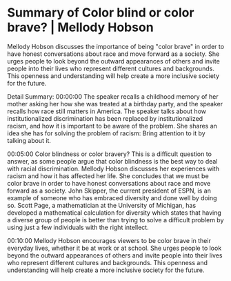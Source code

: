 # Summary of Color blind or color brave? | Mellody Hobson

Mellody Hobson discusses the importance of being "color brave" in order to have honest conversations about race and move forward as a society. She urges people to look beyond the outward appearances of others and invite people into their lives who represent different cultures and backgrounds. This openness and understanding will help create a more inclusive society for the future.

Detail Summary: 
00:00:00
The speaker recalls a childhood memory of her mother asking her how she was treated at a birthday party, and the speaker recalls how race still matters in America. The speaker talks about how institutionalized discrimination has been replaced by institutionalized racism, and how it is important to be aware of the problem. She shares an idea she has for solving the problem of racism: Bring attention to it by talking about it.

00:05:00
Color blindness or color bravery? This is a difficult question to answer, as some people argue that color blindness is the best way to deal with racial discrimination. Mellody Hobson discusses her experiences with racism and how it has affected her life. She concludes that we must be color brave in order to have honest conversations about race and move forward as a society. John Skipper, the current president of ESPN, is an example of someone who has embraced diversity and done well by doing so. Scott Page, a mathematician at the University of Michigan, has developed a mathematical calculation for diversity which states that having a diverse group of people is better than trying to solve a difficult problem by using just a few individuals with the right intellect.

00:10:00
Mellody Hobson encourages viewers to be color brave in their everyday lives, whether it be at work or at school. She urges people to look beyond the outward appearances of others and invite people into their lives who represent different cultures and backgrounds. This openness and understanding will help create a more inclusive society for the future.

